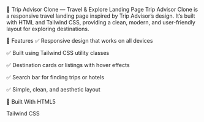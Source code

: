🧭 Trip Advisor Clone — Travel & Explore Landing Page
Trip Advisor Clone is a responsive travel landing page inspired by Trip Advisor’s design.
It’s built with HTML and Tailwind CSS, providing a clean, modern, and user-friendly layout for exploring destinations.

🚀 Features
✅ Responsive design that works on all devices

✅ Built using Tailwind CSS utility classes

✅ Destination cards or listings with hover effects

✅ Search bar for finding trips or hotels

✅ Simple, clean, and aesthetic layout

📂 Built With
HTML5

Tailwind CSS
